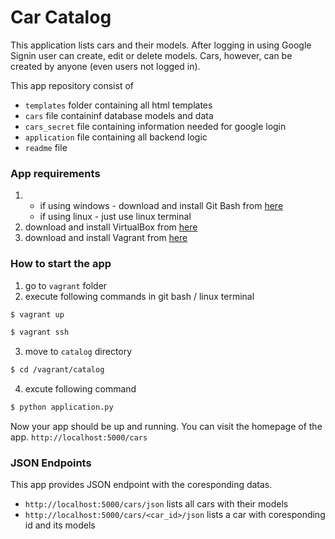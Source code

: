 # Car Catalog
This application lists cars and their models. After logging in using Google Signin user can create, edit or delete models. Cars, however, can be created by anyone (even users not logged in).

This app repository consist of
  - ``templates`` folder containing all html templates
  - ``cars`` file containinf database models and data
  - ``cars_secret`` file containing information needed for google login
  - ``application`` file containing all backend logic
  - ``readme`` file

### App requirements
1. - if using windows - download and install Git Bash from [here](https://gitforwindows.org/) 
    - if using linux - just use linux terminal
2. download and install VirtualBox from [here](https://www.virtualbox.org/wiki/Download_Old_Builds_5_1)
3. download and install Vagrant from [here](https://www.vagrantup.com/downloads.html)

### How to start the app
1. go to ``vagrant`` folder
2. execute following commands in git bash / linux terminal
```sh
$ vagrant up
```
```sh
$ vagrant ssh
```
3. move to ``catalog`` directory
```sh
$ cd /vagrant/catalog
```
4. excute following command
```sh
$ python application.py
```

Now your app should be up and running. You can visit the homepage of the app.
``http://localhost:5000/cars``

### JSON Endpoints
This app provides JSON endpoint with the coresponding datas.
- ``http://localhost:5000/cars/json`` lists all cars with their models
- ``http://localhost:5000/cars/<car_id>/json`` lists a car with coresponding id and its models
